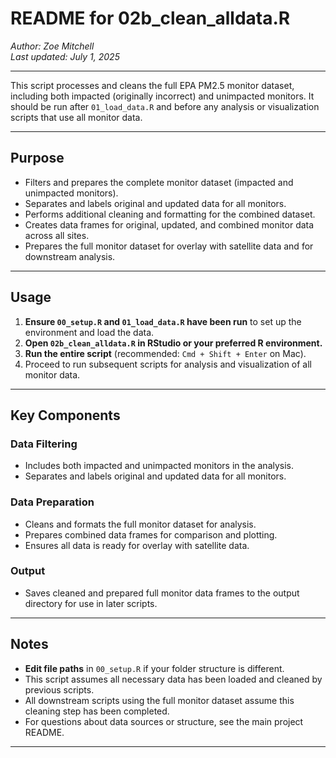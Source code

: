 # README for 02b_clean_alldata.R
*Author: Zoe Mitchell*  
*Last updated: July 1, 2025*

---

This script processes and cleans the full EPA PM2.5 monitor dataset, including both impacted (originally incorrect) and unimpacted monitors. It should be run after `01_load_data.R` and before any analysis or visualization scripts that use all monitor data.

---

## Purpose

- Filters and prepares the complete monitor dataset (impacted and unimpacted monitors).
- Separates and labels original and updated data for all monitors.
- Performs additional cleaning and formatting for the combined dataset.
- Creates data frames for original, updated, and combined monitor data across all sites.
- Prepares the full monitor dataset for overlay with satellite data and for downstream analysis.

---

## Usage

1. **Ensure `00_setup.R` and `01_load_data.R` have been run** to set up the environment and load the data.
2. **Open `02b_clean_alldata.R` in RStudio or your preferred R environment.**
3. **Run the entire script** (recommended: `Cmd + Shift + Enter` on Mac).
4. Proceed to run subsequent scripts for analysis and visualization of all monitor data.

---

## Key Components

### Data Filtering

- Includes both impacted and unimpacted monitors in the analysis.
- Separates and labels original and updated data for all monitors.

### Data Preparation

- Cleans and formats the full monitor dataset for analysis.
- Prepares combined data frames for comparison and plotting.
- Ensures all data is ready for overlay with satellite data.

### Output

- Saves cleaned and prepared full monitor data frames to the output directory for use in later scripts.

---

## Notes

- **Edit file paths** in `00_setup.R` if your folder structure is different.
- This script assumes all necessary data has been loaded and cleaned by previous scripts.
- All downstream scripts using the full monitor dataset assume this cleaning step has been completed.
- For questions about data sources or structure, see the main project README.

---